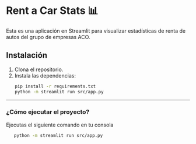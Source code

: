 # Rent a Car Stats 📊

Esta es una aplicación en Streamlit para visualizar estadísticas de renta de autos del grupo de empresas ACO.

## Instalación

1. Clona el repositorio.
2. Instala las dependencias:
   ```bash
   pip install -r requirements.txt
   python -m streamlit run src/app.py

---

### ¿Cómo ejecutar el proyecto?

Ejecutas el siguiente comando en tu consola

```bash
   python -m streamlit run src/app.py